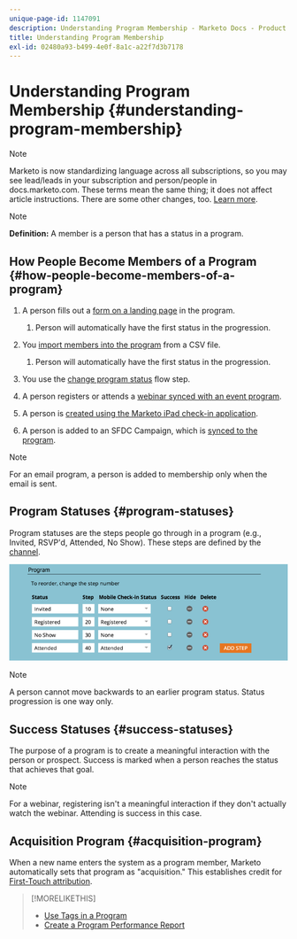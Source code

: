 ```yaml
---
unique-page-id: 1147091
description: Understanding Program Membership - Marketo Docs - Product Documentation
title: Understanding Program Membership
exl-id: 02480a93-b499-4e0f-8a1c-a22f7d3b7178
---
```

# Understanding Program Membership {#understanding-program-membership}

>[!NOTE]
>
>Marketo is now standardizing language across all subscriptions, so you may see lead/leads in your subscription and person/people in docs.marketo.com. These terms mean the same thing; it does not affect article instructions. There are some other changes, too. [Learn more](/help/marketo/product-docs/crm-sync/salesforce-sync/understanding-the-salesforce-sync.md).

>[!NOTE]
>
>**Definition:** A member is a person that has a status in a program.

## How People Become Members of a Program {#how-people-become-members-of-a-program}

1. A person fills out a [form on a landing page](/help/marketo/getting-started/quick-wins/landing-page-with-a-form.md) in the program.

    1. Person will automatically have the first status in the progression.

1. You [import members into the program](/help/marketo/product-docs/core-marketo-concepts/programs/working-with-programs/import-members-from-a-spreadsheet-into-a-program.md) from a CSV file.

    1. Person will automatically have the first status in the progression.

1. You use the [change program status](/help/marketo/product-docs/core-marketo-concepts/smart-campaigns/program-flow-actions/change-program-status.md) flow step.
1. A person registers or attends a [webinar synced with an event program](/help/marketo/product-docs/demand-generation/events/events/event-partners.md).
1. A person is [created using the Marketo iPad check-in application](/help/marketo/product-docs/core-marketo-concepts/mobile-apps/event-check-in/check-people-into-your-event-from-your-tablet.md).
1. A person is added to an SFDC Campaign, which is [synced to the program](/help/marketo/product-docs/crm-sync/salesforce-sync/sfdc-sync-details/sfdc-sync-campaign-sync.md).

>[!NOTE]
>
>For an email program, a person is added to membership only when the email is sent.

## Program Statuses {#program-statuses}

Program statuses are the steps people go through in a program (e.g., Invited, RSVP'd, Attended, No Show). These steps are defined by the [channel](/help/marketo/product-docs/administration/tags/create-a-program-channel.md).

![](assets/image2015-2-5-15-3a14-3a48.png)

>[!NOTE]
>
>A person cannot move backwards to an earlier program status. Status progression is one way only.

## Success Statuses {#success-statuses}

The purpose of a program is to create a meaningful interaction with the person or prospect. Success is marked when a person reaches the status that achieves that goal.

>[!NOTE]
>
>For a webinar, registering isn't a meaningful interaction if they don't actually watch the webinar. Attending is success in this case.

## Acquisition Program  {#acquisition-program}

When a new name enters the system as a program member, Marketo automatically sets that program as "acquisition." This establishes credit for [First-Touch attribution](/help/marketo/product-docs/reporting/revenue-cycle-analytics/revenue-tools/attribution/understanding-attribution.md).

>[!MORELIKETHIS]
>
>* [Use Tags in a Program](/help/marketo/product-docs/core-marketo-concepts/programs/working-with-programs/understanding-tags/use-tags-in-a-program.md)
>* [Create a Program Performance Report](/help/marketo/product-docs/core-marketo-concepts/programs/program-performance-report/create-a-program-performance-report.md)
